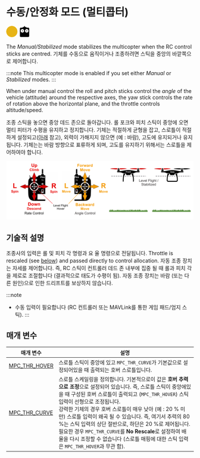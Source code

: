 # 수동/안정화 모드 (멀티콥터)

[<img src="../../assets/site/difficulty_medium.png" title="중급 난이도 비행" width="30px" />](../getting_started/flight_modes.md#key_difficulty)&nbsp;[<img src="../../assets/site/remote_control.svg" title="수동/원격 제어 필요" width="30px" />](../getting_started/flight_modes.md#key_manual)&nbsp;

The _Manual/Stabilized_ mode stabilizes the multicopter when the RC control sticks are centred. 기체를 수동으로 움직이거나 조종하려면 스틱을 중앙의 바깥쪽으로 제어합니다.

:::note
This multicopter mode is enabled if you set either _Manual_ or _Stabilized_ modes.
:::

When under manual control the roll and pitch sticks control the _angle_ of the vehicle (attitude) around the respective axes, the yaw stick controls the rate of rotation above the horizontal plane, and the throttle controls altitude/speed.

조종 스틱을 놓으면 중앙 데드 존으로 돌아갑니다. 롤 포크와 피치 스틱이 중앙에 오면 멀티 피터가 수평을 유지하고 정지합니다. 기체는 적절하게 균형을 잡고, 스로틀이 적절하게 설정되고([아래](#params) 참고), 외력이 가해지지 않으면 (예 : 바람), 고도에 유지되거나 유지됩니다. 기체는는 바람 방향으로 표류하게 되며, 고도를 유지하기 위해서는 스로틀을 제어하여야 합니다.

![MC Manual Flight](../../assets/flight_modes/manual_stabilized_MC.png)

## 기술적 설명

조종사의 입력은 롤 및 피치 각 명령과 요 율 명령으로 전달됩니다. Throttle is rescaled (see [below](#params)) and passed directly to control allocation. 자동 조종 장치는 자세를 제어합니다. 즉, RC 스틱이 컨트롤러 데드 존 내부에 집중 될 때 롤과 피치 각을 제로로 조절합니다 (결과적으로 태도가 수평이 됨). 자동 조종 장치는 바람 (또는 다른 원인)으로 인한 드리프트를 보상하지 않습니다.

:::note

- 수동 입력이 필요합니다 (RC 컨트롤러 또는 MAVLink를 통한 게임 패드/엄지 스틱).
:::

<a id="params"></a>

## 매개 변수

| 매개 변수                                                                                               | 설명                                                                                                                                                                                                                                                                                                                                                                |
| --------------------------------------------------------------------------------------------------- | ----------------------------------------------------------------------------------------------------------------------------------------------------------------------------------------------------------------------------------------------------------------------------------------------------------------------------------------------------------------- |
| <a id="MPC_THR_HOVER"></a>[MPC_THR_HOVER](../advanced_config/parameter_reference.md#MPC_THR_HOVER) | 스로틀 스틱이 중앙에 있고 `MPC_THR_CURVE`가 기본값으로 설정되어있을 때 출력되는 호버 스로틀입니다.                                                                                                                                                                                                                                                                                                    |
| <a id="MPC_THR_CURVE"></a>[MPC_THR_CURVE](../advanced_config/parameter_reference.md#MPC_THR_CURVE) | 스로틀 스케일링을 정의합니다. 기본적으로이 값은 **호버 추력으로 조정**으로 설정되어 있습니다. 즉, 스로틀 스틱이 중앙에있을 때 구성된 호버 스로틀이 출력되고 (`MPC_THR_HOVER`) 스틱 입력이 선형으로 조정됩니다. <br>강력한 기체의 경우 호버 스로틀이 매우 낮아 (예 : 20 % 미만) 스로틀 입력이 왜곡 될 수 있습니다. 즉, 여기서 추력의 80 %는 스틱 입력의 상단 절반으로, 하단은 20 %로 제어됩니다. 필요한 경우 `MPC_THR_CURVE`를 **No Rescale**로 설정하여 배율을 다시 조정할 수 없습니다 (스로틀 매핑에 대한 스틱 입력은 `MPC_THR_HOVER`과 무관 함). |
